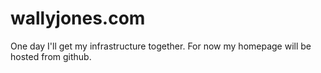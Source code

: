 # wallyjones.com

One day I'll get my infrastructure together. For now my homepage will be hosted
from github.
